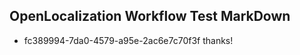 ## OpenLocalization Workflow Test MarkDown
* fc389994-7da0-4579-a95e-2ac6e7c70f3f thanks!

<!--HONumber=Jul16_HO4-->


